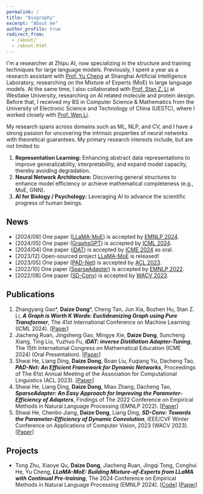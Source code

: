 ```yaml
---
permalink: /
title: "Biography"
excerpt: "About me"
author_profile: true
redirect_from: 
  - /about/
  - /about.html
---
```


I'm a researcher at Zhipu AI, now specializing in the structure and training techniques for large language models.
Previously, I spent a year as a research assistant with [Prof. Yu Cheng](https://scholar.google.com/citations?user=ORPxbV4AAAAJ) at Shanghai Artificial Intelligence Laboratory, researching on the Mixture of Experts (MoE) in large language models.
At the same time, I also collaborated with [Prof. Stan Z. Li](https://scholar.google.com/citations?user=Y-nyLGIAAAAJ) at Westlake University, researching on AI related molecule and protein design.
Before that, I received my BS in Computer Science & Mathematics from the University of Electronic Science and Technology of China (UESTC), where I worked closely with [Prof. Wen Li](https://scholar.google.com/citations?user=yjG4Eg4AAAAJ&hl).

My research spans across domains such as ML, NLP, and CV, and I have a strong passion for uncovering the intrinsic properties of neural networks with theoretical guarantees. My primary research interests include, but are not limited to:

1. **Representation Learning:** Enhancing abstract data representations to improve generalizability, interpretability, and expand model capacity, thereby avoiding degradation.
2. **Neural Network Architecture:** Discovering general structures to enhance model efficiency or achieve mathematical completeness (e.g., MoE, GNN).
3. **AI for Biology / Psychology:** Leveraging AI to advance the scientific progress of human beings.

<!-- My focus is on the quality and broader impacts of my work, rather than the mere quantity of top-conference papers. -->

<!-- <span style="color: red"> **I am actively looking for a PhD program. If you find our research interests align or if there is potential for collaboration, please feel free to get in touch with me.** </span> -->


## News

- [2024/09] One paper ([LLaMA-MoE](https://arxiv.org/abs/2406.16554)) is accepted by [EMNLP 2024](https://2024.emnlp.org/).
- [2024/05] One paper ([GraphsGPT](https://arxiv.org/abs/2402.02464)) is accepted by [ICML 2024](https://icml.cc/Conferences/2024).
- [2024/04] One paper ([iDAT](https://arxiv.org/abs/2403.15750)) is accepted by [ICME 2024](https://icml.cc/Conferences/2024) as oral.
- [2023/12] Open-sourced project [LLaMA-MoE](https://github.com/pjlab-sys4nlp/llama-moe) is released!
- [2023/05] One paper ([PAD-Net](https://aclanthology.org/2023.acl-long.803.pdf)) is accepted by [ACL 2023](https://2023.aclweb.org/).
- [2022/10] One paper ([SparseAdapter](https://aclanthology.org/2022.findings-emnlp.160.pdf)) is accepted by [EMNLP 2022](https://2022.emnlp.org/).
- [2022/08] One paper ([SD-Conv](https://openaccess.thecvf.com/content/WACV2023/papers/He_SD-Conv_Towards_the_Parameter-Efficiency_of_Dynamic_Convolution_WACV_2023_paper.pdf)) is accepted by [WACV 2023](https://wacv2023.thecvf.com/).



## Publications

1. Zhangyang Gao\*, **Daize Dong**\*, Cheng Tan, Jun Xia, Bozhen Hu, Stan Z. Li, ***A Graph is Worth K Words: Euclideanizing Graph using Pure Transformer***, The 41st International Conference on Machine Learning (ICML 2024). [[Paper](https://arxiv.org/abs/2402.02464)]
2. Jiacheng Ruan, Jingsheng Gao, Mingye Xie, **Daize Dong**, Suncheng Xiang, Ting Liu, Yuzhuo Fu, ***iDAT: inverse Distillation Adapter-Tuning***, The 15th International Congress on Mathematical Education (ICME 2024) (Oral Presentation). [[Paper](https://arxiv.org/abs/2403.15750)]
3. Shwai He, Liang Ding, **Daize Dong**, Boan Liu, Fuqiang Yu, Dacheng Tao, ***PAD-Net: An Efficient Framework for Dynamic Networks***, Proceedings of The 61st Annual Meeting of the Association for Computational Linguistics (ACL 2023). [[Paper](https://aclanthology.org/2023.acl-long.803.pdf)]
3. Shwai He, Liang Ding, **Daize Dong**, Miao Zhang, Dacheng Tao, ***SparseAdapter: An Easy Approach for Improving the Parameter-Efficiency of Adapters***, Findings of The 2022 Conference on Empirical Methods in Natural Language Processing (EMNLP 2022). [[Paper](https://aclanthology.org/2022.findings-emnlp.160.pdf)]
4. Shwai He, Chenbo Jiang, **Daize Dong**, Liang Ding, ***SD-Conv: Towards the Parameter-Efficiency of Dynamic Convolution***, IEEE/CVF Winter Conference on Applications of Computer Vision, 2023 (WACV 2023). [[Paper](https://openaccess.thecvf.com/content/WACV2023/papers/He_SD-Conv_Towards_the_Parameter-Efficiency_of_Dynamic_Convolution_WACV_2023_paper.pdf)]



## Projects

- Tong Zhu, Xiaoye Qu, **Daize Dong**, Jiacheng Ruan, Jingqi Tong, Conghui He, Yu Cheng, ***LLaMA-MoE: Building Mixture-of-Experts from LLaMA with Continual Pre-training***, The 2024 Conference on Empirical Methods in Natural Language Processing (EMNLP 2024). [[Code](https://github.com/pjlab-sys4nlp/llama-moe)] [[Paper](https://arxiv.org/abs/2406.16554)]


